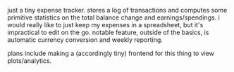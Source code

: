 just a tiny expense tracker. stores a log of transactions and computes some
primitive statistics on the total balance change and earnings/spendings. i would
really like to just keep my expenses in a spreadsheet, but it's impractical to edit
on the go. notable feature, outside of the basics, is automatic currency conversion
and weekly reporting.

plans include making a (accordingly tiny) frontend for this thing to view plots/analytics.
